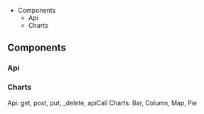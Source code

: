 - Components
  - Api
  - Charts
  
## Components

### Api

### Charts
  

Api: get, post, put, _delete, apiCall
Charts: Bar, Column, Map, Pie
